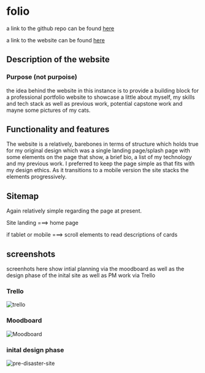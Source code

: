 # folio 

a link to the github repo can be found [here](https://github.com/raphaCA/folio)

a link to the website can be found [here](https://raphaca.github.io/folio/)

## Description of the website

### Purpose (not purpoise)
the idea behind the website in this instance is to provide a building block for a professional portfolio website to showcase a little about myself, my skills and tech stack as well as previous work, potential capstone work and mayne some pictures of my cats.

## Functionality and features
The website is a relatively, barebones in terms of structure which holds true for my original design which was a single landing page/splash page with some elements on the page that show, a brief bio, a list of my technology and my previous work. I preferred to keep the page simple as that fits with my design ethics. As it transitions to a mobile version the site stacks the elements progressively. 

## Sitemap
Again relatively simple regarding the page at present. 

Site landing ===> home page

if tablet or mobile ===> scroll elements to read descriptions of cards

## screenshots
 screenhots here show intial planning via the moodboard as well as the design phase of the inital site as well as PM work via Trello

 ### Trello
 ![trello](https://github.com/raphaCA/folio/blob/master/documents/trello.jpg) 

### Moodboard 
![Moodboard](https://github.com/raphaCA/folio/blob/master/documents/moodboard.png)

### inital design phase
![pre-disaster-site](https://github.com/raphaCA/folio/blob/master/documents/initial%20site%20plan.jpg)

## 




